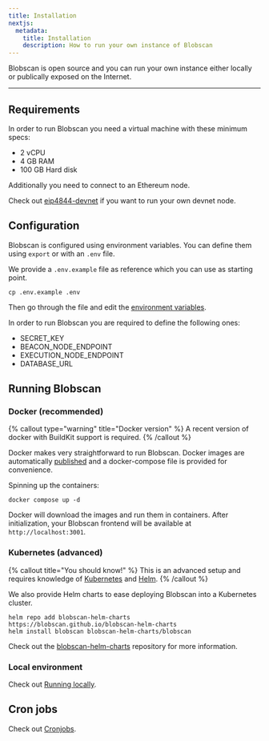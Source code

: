 ```yaml
---
title: Installation
nextjs:
  metadata:
    title: Installation
    description: How to run your own instance of Blobscan
---
```


Blobscan is open source and you can run your own instance either locally or publically exposed on the Internet.

---

## Requirements

In order to run Blobscan you need a virtual machine with these minimum specs:

- 2 vCPU
- 4 GB RAM
- 100 GB Hard disk

Additionally you need to connect to an Ethereum node.

Check out [eip4844-devnet](https://github.com/jimmygchen/eip4844-devnet) if you want to run your own devnet node.

## Configuration

Blobscan is configured using environment variables. You can define them using `export` or with an `.env` file.

We provide a `.env.example` file as reference which you can use as starting point.

```shell
cp .env.example .env
```

Then go through the file and edit the [environment variables](/docs/environment).

In order to run Blobscan you are required to define the following ones:

- SECRET_KEY
- BEACON_NODE_ENDPOINT
- EXECUTION_NODE_ENDPOINT
- DATABASE_URL

## Running Blobscan

### Docker (recommended)

{% callout type="warning" title="Docker version" %}
A recent version of docker with BuildKit support is required.
{% /callout %}

Docker makes very straightforward to run Blobscan. Docker images are automatically [published](https://hub.docker.com/u/blossomlabs) and a docker-compose file is provided for convenience.

Spinning up the containers:

```shell
docker compose up -d
```

Docker will download the images and run them in containers. After initialization, your Blobscan frontend will be available at `http://localhost:3001`.

### Kubernetes (advanced)

{% callout title="You should know!" %}
This is an advanced setup and requires knowledge of [Kubernetes](https://kubernetes.io/docs/tutorials/kubernetes-basics/) and [Helm](https://helm.sh/docs/).
{% /callout %}

We also provide Helm charts to ease deploying Blobscan into a Kubernetes cluster.

```shell
helm repo add blobscan-helm-charts https://blobscan.github.io/blobscan-helm-charts
helm install blobscan blobscan-helm-charts/blobscan
```

Check out the [blobscan-helm-charts](https://github.com/Blobscan/blobscan-helm-charts) repository for more information.

### Local environment

Check out [Running locally](/docs/running-locally).

## Cron jobs

Check out [Cronjobs](/docs/cron-jobs).

